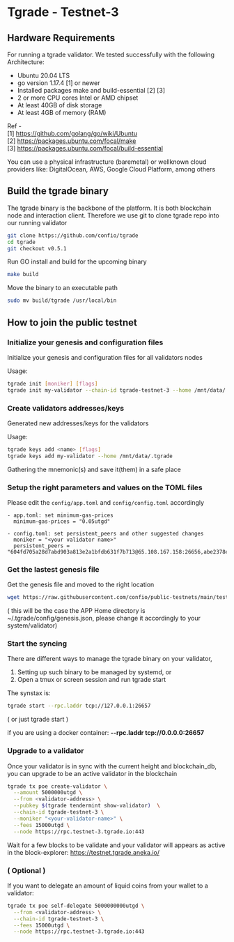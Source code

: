 # Tgrade - Testnet-3

## Hardware Requirements
For running a tgrade validator. We tested successfully with the following Architecture:

- Ubuntu 20.04 LTS
- go version 1.17.4 [1] or newer
- Installed packages make and build-essential [2] [3]
- 2 or more CPU cores Intel or AMD chipset
- At least 40GB of disk storage
- At least 4GB of memory (RAM)

Ref - \
[1] https://github.com/golang/go/wiki/Ubuntu \
[2] https://packages.ubuntu.com/focal/make \
[3] https://packages.ubuntu.com/focal/build-essential

You can use a physical infrastructure (baremetal) or wellknown cloud providers like: DigitalOcean, AWS, Google Cloud Platform, among others

## Build the tgrade binary
The tgrade binary is the backbone of the platform. It is both blockchain node and interaction client. Therefore we use git to clone tgrade repo into our running validator
```bash
git clone https://github.com/confio/tgrade
cd tgrade
git checkout v0.5.1
```

Run GO install and build for the upcoming binary
```bash
make build
```

Move the binary to an executable path
```bash
sudo mv build/tgrade /usr/local/bin
```

## How to join the public testnet

### Initialize your genesis and configuration files
Initialize your genesis and configuration files for all validators nodes

Usage:
```bash
tgrade init [moniker] [flags]
tgrade init my-validator --chain-id tgrade-testnet-3 --home /mnt/data/.tgrade
```

### Create validators addresses/keys
Generated new addresses/keys for the validators

Usage:
```bash
tgrade keys add <name> [flags]
tgrade keys add my-validator --home /mnt/data/.tgrade
```

Gathering the mnemonic(s) and save it(them) in a safe place

### Setup the right parameters and values on the TOML files
Please edit the `config/app.toml` and `config/config.toml` accordingly

```
- app.toml: set minimum-gas-prices
  minimum-gas-prices = "0.05utgd"

- config.toml: set persistent_peers and other suggested changes
  moniker = "<your validator name>"
  persistent_peers = "604fd705a28d7abd903a813e2a1bfdb631f7b713@65.108.167.158:26656,abe2378e5053e8b9dd3a22691b4cb54ff8303004@65.108.167.160:26656"
```

### Get the lastest genesis file
Get the genesis file and moved to the right location
```bash
wget https://raw.githubusercontent.com/confio/public-testnets/main/testnet-3/config/genesis.json -O ~/.tgrade/config/genesis.json
```
( this will be the case the APP Home directory is ~/.tgrade/config/genesis.json, please change it accordingly to your system/validator)

### Start the syncing
There are different ways to manage the tgrade binary on your validator,
1. Setting up such binary to be managed by systemd, or
2. Open a tmux or screen session and run tgrade start

The synstax is:
```bash
tgrade start --rpc.laddr tcp://127.0.0.1:26657
```
( or just tgrade start )

if you are using a docker container: **--rpc.laddr tcp://0.0.0.0:26657**

### Upgrade to a validator
Once your validator is in sync with the current height and blockchain_db, you can upgrade to be an active validator in the blockchain
```bash
tgrade tx poe create-validator \
  --amount 5000000utgd \
  --from <validator-address> \
  --pubkey $(tgrade tendermint show-validator)  \
  --chain-id tgrade-testnet-3 \
  --moniker "<your-validator-name>" \
  --fees 15000utgd \
  --node https://rpc.testnet-3.tgrade.io:443
```

Wait for a few blocks to be validate and your validator will appears as active in the block-explorer:
https://testnet.tgrade.aneka.io/

### ( Optional )
If you want to delegate an amount of liquid coins from your wallet to a validator:
```bash
tgrade tx poe self-delegate 5000000000utgd \
  --from <validator-address> \
  --chain-id tgrade-testnet-3 \
  --fees 15000utgd \
  --node https://rpc.testnet-3.tgrade.io:443
```

